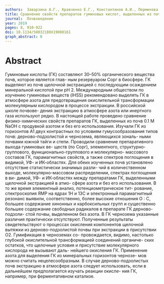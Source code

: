 ```yaml
---
authors:  Заварзина А.Г., Кравченко Е.Г., Константинов А.И., Перминова И.В., Чуков С.Н., Демин В.В.  
title: Сравнение свойств препаратов гуминовых кислот, выделенных из почв щелочной экстракцией в отсутствие и присутствие кислорода
journal:  Почвоведение
year: 2019
pages: 8, 910-922
doi: 10.1134/S0032180X19080161
graph_abstract: 0
---
```



# Abstract

 Гуминовые кислоты (ГК) составляют 30–50% органического вещества почв, которое является глав- ным резервуаром Сорг в биосфере. ГК выделяют из почв щелочной экстракцией с последующим осаждением минеральной кислотой при рН 2. Международным обществом по изучению гуминовых веществ (IHSS) рекомендовано выделять ГК в атмосфере азота для предотвращения окислительной трансформации молекулярным кислородом в процессе экстракции. В российской школе почвове- дения экстракцию в атмосфере азота или инертного газа используют редко. В настоящей работе проведено сравнение физико-химических свойств препаратов ГК, выделенных из почв 0.1 M NaOH с продувкой азотом и без его использования. Изучали ГК из горизонтов A1 двух контрастных по условиям гумусообразования типов почв: дерново-подзолистой и чернозема, являющихся зональ- ными почвами южной тайги и степи. Проводили сравнение препаративного выхода гуминовых ве- ществ (по Сорг), элементного, структурно-группового, функционально-группового и молекулярно- массового составов ГК, парамагнитных свойств, а также спектров поглощения в видимой, УФ- и ИК-областях. Для обеих изученных почв установлено отсутствие статистически значимых разли- чий в количественном выходе, молекулярно-массовом распределении, спектрах поглощения в ви- димой, УФ- и ИК-областях между препаратами ГК, выделенными щелочной экстракцией в атмо- сфере азота и без его использования. В то же время элементный анализ, потенциометрическое тит- рование, спектроскопия ЯМР на ядрах 1H и 13С и электронный парамагнитный резонанс выявили, соответственно, более высокие отношения O : C, большее содержание хинонных и карбоксильных групп и существенно большее содержание свободных радикалов в препарате ГК дерново-подзоли- стой почвы, выделенном без азота. В ГК чернозема указанные различия практически отсутствуют. Полученные результаты свидетельствуют о процессах окисления компонентов щелочной вытяжки из дерново-подзолистой почвы при экстракции в присутствии О2. Гумификация в черноземах со- провождается, видимо, настолько глубокой окислительной трансформацией соединений органиче- ских остатков, что щелочные условия и присутствие молекулярного кислорода не вызывают даль- нейшего окисления ГК. Применение азота для выделения ГК из минеральных горизонтов чернозе- мов можно считать нецелесообразным. В случае дерново-подзолистых почв экстракцию в атмосфере азота следует использовать, если в дальнейшем предполагается изучать реакции окисле- ния ГК, например, при ферментативном катализе.